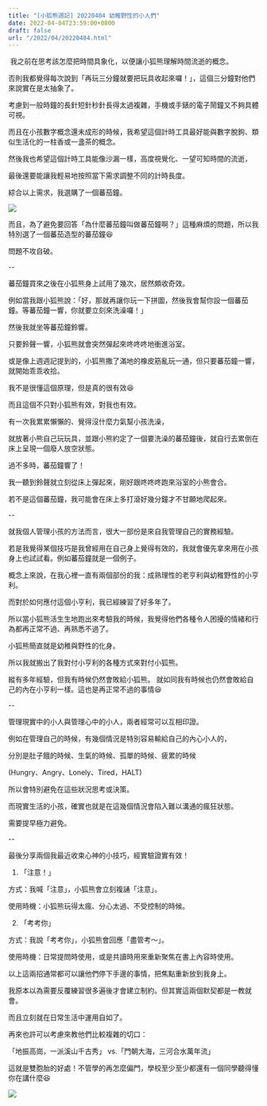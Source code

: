 ```yaml
---
title: "[小狐熊週記] 20220404 幼稚野性的小人們"
date: 2022-04-04T23:59:00+0800
draft: false
url: "/2022/04/20220404.html"
---
```


 我之前在思考該怎麼把時間具象化，以便讓小狐熊理解時間流逝的概念。

否則我都覺得每次說到「再玩三分鐘就要把玩具收起來囉！」，這個三分鐘對他們來說實在是太抽象了。




考慮到一般時鐘的長針短針秒針長得太過複雜，手機或手錶的電子鬧鐘又不夠具體可視。

而且在小孩數字概念還未成形的時候，我希望這個計時工具最好能與數字脫鉤、類似生活化的一柱香或一盞茶的概念。

然後我也希望這個計時工具能像沙漏一樣，高度視覺化、一望可知時間的流逝，

最後還要能讓我輕易地按照當下需求調整不同的計時長度。




綜合以上需求，我選購了一個蕃茄鐘。



![](https://blogger.googleusercontent.com/img/a/AVvXsEheMdnazYt2h_Xjou9aLXMZEMD_uc4HKqROZIIgy6cEEYgGWhq4q7jnIPChubCZqF2_5DPYXGgEKj-j6wJ69CQA-LMw2MiNjcEwyk5XPJrfG_3IFPse5BcPz6Z6M_R4DHuk39Kv-yGC3zzlbvzrlEOQAkMRQSiu2ktIK4YvPpbrH9Sv3Rs2ZsUPKOQd)



而且，為了避免要回答「為什麼蕃茄鐘叫做蕃茄鐘啊？」這種麻煩的問題，所以我特別選了一個蕃茄造型的蕃茄鐘😆 

問題不攻自破。




--




蕃茄鐘買來之後在小狐熊身上試用了幾次，居然頗收奇效。

例如當我跟小狐熊說：「好，那就再讓你玩一下拼圖，然後我會幫你設一個蕃茄鐘。等蕃茄鐘一響，你就要立刻來洗澡囉！」

然後我就坐等蕃茄鐘鈴響。

只要鈴聲一響，小狐熊就會突然彈起來咚咚咚地衝進浴室。




或是像上週週記提到的，小狐熊撒了滿地的橡皮筋亂玩一通，但只要蕃茄鐘一響，就開始乖乖收拾。

我不是很懂這個原理，但是真的很有效😆




而且這個不只對小狐熊有效，對我也有效。




有一次我累累懶懶的、覺得沒什麼力氣幫小孩洗澡，

就放著小熊自己玩玩具，並跟小熊約定了一個要洗澡的蕃茄鐘後，就自行去累倒在床上呈現一個廢人放空狀態。







過不多時，蕃茄鐘響了！

我一聽到鈴聲就立刻從床上彈起來，剛好跟咚咚咚跑來浴室的小熊會合。

若不是這個蕃茄鐘，我可能會在床上多打滾好幾分鐘才不甘願地爬起來。




--




就我個人管理小孩的方法而言，很大一部份是來自我管理自己的實務經驗。

若是我覺得某個技巧是我曾經用在自己身上覺得有效的，我就會優先拿來用在小孩身上也試試看。例如蕃茄鐘就是一個例子。




概念上來說，在我心裡一直有兩個部份的我：成熟理性的老亨利與幼稚野性的小亨利。

而對於如何應付這個小亨利，我已經練習了好多年了。

所以當小狐熊活生生地跑出來考驗我的時候，我覺得他們各種令人困擾的情緒和行為都再正常不過、再熟悉不過了。

小狐熊簡直就是幼稚與野性的化身。

所以我就搬出了我對付小亨利的各種方式來對付小狐熊。




縱有多年經驗，但我有時候仍然會敗給小狐熊。
就如同我有時候也仍然會敗給自己的內在小亨利一樣。這也是再正常不過的事情😆




--




管理現實中的小人與管理心中的小人，兩者經常可以互相印證。

例如在管理自己的時候，有幾個情況是特別容易輸給自己的內心小人的，

分別是肚子餓的時候、生氣的時候、孤單的時候、疲累的時候

(Hungry、Angry、Lonely、Tired，HALT)

所以會特別避免在這些狀況思考或決策。




而現實生活的小孩，確實也就是在這幾個情況會陷入難以溝通的瘋狂狀態。

需要提早極力避免。




--




最後分享兩個我最近收束心神的小技巧，經實驗證實有效！




1. 「注意！」

方式：我喊「注意」，小狐熊會立刻複誦「注意」。

使用時機：小狐熊玩得太瘋、分心太過、不受控制的時候。




2. 「考考你」

方式：我說「考考你」，小狐熊會回應「盡管考～」。

使用時機：日常提問時使用，或是共讀時用來重新聚焦在書上內容時使用。




以上這兩招通常都可以讓他們停下手邊的事情，把焦點重新放到我身上。




我原本以為需要反覆練習很多遍後才會建立制約。但其實這兩個默契都是一教就會。

而且立刻就在日常生活中運用自如了。




再來也許可以考慮來教他們比較複雜的切口：

「地振高崗，一派溪山千古秀」 vs.「門朝大海，三河合水萬年流」




這就是雙胞胎的好處！不管學的再怎麼偏門，學校至少至少都還有一個同學聽得懂你在講什麼😆



![](https://blogger.googleusercontent.com/img/a/AVvXsEh_CByVlo9LWFl6Myq9jL3fN8Xz46rWhRiDXBb88V2bmw1NRGudvCEF03vRrxOOTse-Kjb4ObZKnHoN9v5zFujOGoMv3fM_choaMILwnUEEB2_Uk0GDx1E0mEeeKmz5n2xVPcNAMrmFKEAOId1qe-Pqv2OrnbucXcQhk6MQOR8fFAgnO1KbreOMryi_=w225-h400)







